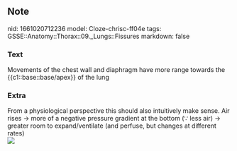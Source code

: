 ## Note
nid: 1661020712236
model: Cloze-chrisc-ff04e
tags: GSSE::Anatomy::Thorax::09._Lungs::Fissures
markdown: false

### Text
<div class="toggle">
  Movements of the chest wall and diaphragm have more range towards
  the {{c1::base::base/apex}} of the lung
</div>

### Extra
<div>
  From a physiological perspective this should also intuitively
  make sense. Air rises → more of a negative pressure gradient at
  the bottom (∵ less air) → greater room to expand/ventilate (and
  perfuse, but changes at different rates)
</div><img src=
"paste-e39b29def3ab4eefd78d016f108ad6fc692a7039.png">
